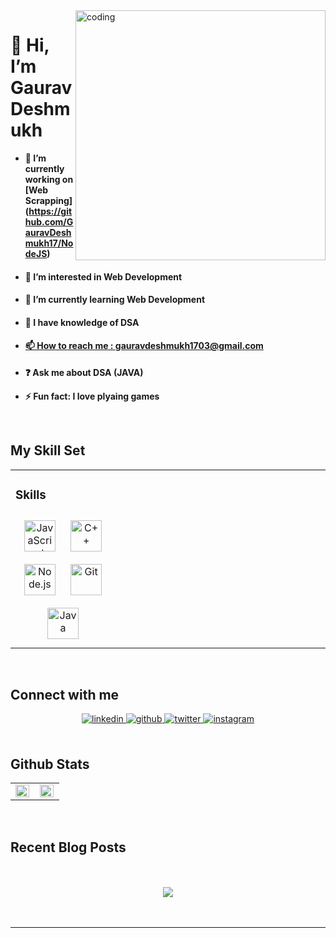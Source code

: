 <img align="right" alt="coding" width="400" src="https://user-images.githubusercontent.com/97976936/194257417-d4ba4a70-c1f2-4b85-bbcf-7b0d88245a0e.gif">

<h1>👋 Hi, I’m Gaurav Deshmukh</h1>

- **🔭 I’m currently working on [Web Scrapping]
(https://github.com/GauravDeshmukh17/NodeJS)**  
- <h4>👀 I’m interested in Web Development</h4>
- <h4>🌱 I’m currently learning Web Development</h4>
- <h4>💞️ I have knowledge of DSA</h4>
- <a href="mailto:gauravdeshmukh1703@gmail.com"><h4> 📫 How to reach me : gauravdeshmukh1703@gmail.com</h4></a>
- **❓ Ask me about DSA (JAVA)**  
  

- **⚡ Fun fact: I love plyaing games**  
  

<br/>  


## My Skill Set  
<table><tr><td valign="top" width="33%">



### Skills  
<div align="center">  
<a href="https://www.javascript.com/" target="_blank"><img style="margin: 10px" src="https://profilinator.rishav.dev/skills-assets/javascript-original.svg" alt="JavaScript" height="50" /></a>  
<a href="https://www.cplusplus.com/" target="_blank"><img style="margin: 10px" src="https://profilinator.rishav.dev/skills-assets/cplusplus-original.svg" alt="C++" height="50" /></a>  
<a href="https://nodejs.org/" target="_blank"><img style="margin: 10px" src="https://profilinator.rishav.dev/skills-assets/nodejs-original-wordmark.svg" alt="Node.js" height="50" /></a>  
<a href="https://github.com/" target="_blank"><img style="margin: 10px" src="https://profilinator.rishav.dev/skills-assets/git-scm-icon.svg" alt="Git" height="50" /></a>  
<a href="https://www.java.com/" target="_blank"><img style="margin: 10px" src="https://profilinator.rishav.dev/skills-assets/java-original-wordmark.svg" alt="Java" height="50" /></a>  
</div>

</td><td valign="top" width="33%">



</td><td valign="top" width="33%">



</td></tr></table>  

<br/>  


## Connect with me  
<div align="center">
<a href="https://linkedin.com/in/https://www.linkedin.com/in/gaurav-deshmukh-31b957218/" target="_blank">
<img src=https://img.shields.io/badge/linkedin-%231E77B5.svg?&style=for-the-badge&logo=linkedin&logoColor=white alt=linkedin style="margin-bottom: 5px;" />
</a>
<a href="https://github.com/https://github.com/GauravDeshmukh17" target="_blank">
<img src=https://img.shields.io/badge/github-%2324292e.svg?&style=for-the-badge&logo=github&logoColor=white alt=github style="margin-bottom: 5px;" />
</a>
<a href="https://twitter.com/https://twitter.com/GauravDD17" target="_blank">
<img src=https://img.shields.io/badge/twitter-%2300acee.svg?&style=for-the-badge&logo=twitter&logoColor=white alt=twitter style="margin-bottom: 5px;" />
</a>
<a href="https://instagram.com/https://www.instagram.com/gauravdeshmukh1703/" target="_blank">
<img src=https://img.shields.io/badge/instagram-%23000000.svg?&style=for-the-badge&logo=instagram&logoColor=white alt=instagram style="margin-bottom: 5px;" />
</a>  
</div>  
  

<br/>  


## Github Stats  
<table><tr><td valign="top" width="50%">

<img src="https://github-readme-stats.vercel.app/api?username=gauravdeshmukh17&show_icons=true&count_private=true&hide_border=true" align="left" style="width: 98%" />

</td><td valign="top" width="50%">

<img src="https://github-readme-stats.vercel.app/api/top-langs/?username=GauravDeshmukh17&hide_border=true&layout=compact" align="left" style="width: 98%" />

</td></tr></table> 

<br/>  


## Recent Blog Posts  
  

<br/>  

  

<br/>  

<div align="center">
<img src="https://komarev.com/ghpvc/?username=GauravDeshmukh17&&style=flat-square" align="center" />
</div>  
  

<br/>  

<div align="center"></div>
<br />

----


